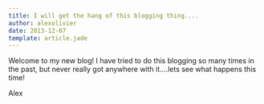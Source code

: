 ```yaml
---
title: I will get the hang of this blogging thing....
author: alexolivier
date: 2013-12-07
template: article.jade
---
```


Welcome to my new blog! I have tried to do this blogging so many times in the past, but never really got anywhere with it....lets see what happens this time!

Alex